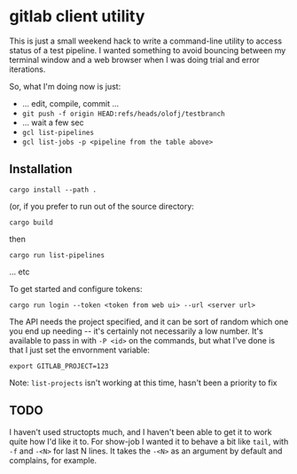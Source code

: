 # gitlab client utility

This is just a small weekend hack to write a command-line utility to
access status of a test pipeline. I wanted something to avoid bouncing
between my terminal window and a web browser when I was doing trial and
error iterations.

So, what I'm doing now is just:

 - ... edit, compile, commit ...
 - `git push -f origin HEAD:refs/heads/olofj/testbranch`
 - ... wait a few sec
 - `gcl list-pipelines`
 - `gcl list-jobs -p <pipeline from the table above>`

## Installation

```
cargo install --path .
```
(or, if you prefer to run out of the source directory:
```
cargo build
```
then
```
cargo run list-pipelines
```
... etc

To get started and configure tokens:
```
cargo run login --token <token from web ui> --url <server url>
```

The API needs the project specified, and it can be sort of random
which one you end up needing -- it's certainly not necessarily a low
number. It's available to pass in with `-P <id>` on the commands, but
what I've done is that I just set the envornment variable:

```
export GITLAB_PROJECT=123
```

Note: `list-projects` isn't working at this time, hasn't been a priority
to fix

## TODO

I haven't used structopts much, and I haven't been able to get it to
work quite how I'd like it to. For show-job I wanted it to behave a bit
like `tail`, with `-f` and `-<N>` for last N lines. It takes the `-<N>`
as an argument by default and complains, for example.

